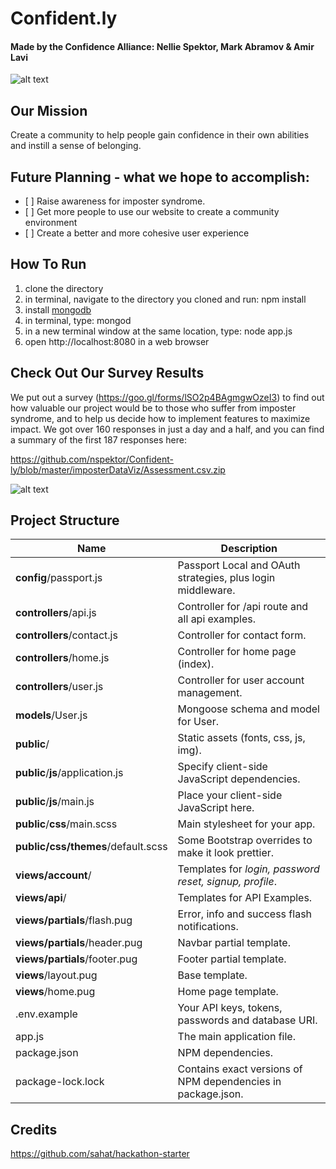 # Confident.ly
#### Made by the Confidence Alliance:  Nellie Spektor, Mark Abramov & Amir Lavi

![alt text](https://github.com/nspektor/Confident-ly/blob/master/confident.ly%20Screen%20Shot.png?raw=true)

## __Our Mission__
Create a community to help people gain confidence in their own abilities and instill a sense of belonging.

## __Future Planning__ - what we hope to accomplish:

-    [ ] Raise awareness for imposter syndrome.
-    [ ] Get more people to use our website to create a community environment
-    [ ] Create a better and more cohesive user experience

## How To Run
1. clone the directory 
2. in terminal, navigate to the directory you cloned and run: npm install
3. install [mongodb](https://docs.mongodb.com/getting-started/shell/installation/)
4. in terminal, type: mongod
5. in a new terminal window at the same location, type: node app.js
6. open http://localhost:8080 in a web browser

## Check Out Our Survey Results
We put out a survey (https://goo.gl/forms/lSO2p4BAgmgwOzeI3) to find out how valuable our project would be to those who suffer from imposter syndrome, and to help us decide how to implement features to maximize impact. 
We got over 160 responses in just a day and a half, and you can find a summary of the first 187 responses here:

https://github.com/nspektor/Confident-ly/blob/master/imposterDataViz/Assessment.csv.zip

![alt text](https://raw.githubusercontent.com/nspektor/Confident-ly/9fa728e79b1b8670ab58951814dc8d6ef4fa6829/imposterDataViz/Screen%20Shot%202018-02-18%20at%203.53.59%20PM.png)


## Project Structure

| Name                               | Description                                                  |
| ---------------------------------- | ------------------------------------------------------------ |
| **config**/passport.js             | Passport Local and OAuth strategies, plus login middleware.  |
| **controllers**/api.js             | Controller for /api route and all api examples.              |
| **controllers**/contact.js         | Controller for contact form.                                 |
| **controllers**/home.js            | Controller for home page (index).                            |
| **controllers**/user.js            | Controller for user account management.                      |
| **models**/User.js                 | Mongoose schema and model for User.                          |
| **public**/                        | Static assets (fonts, css, js, img).                         |
| **public**/**js**/application.js   | Specify client-side JavaScript dependencies.                 |
| **public**/**js**/main.js          | Place your client-side JavaScript here.                      |
| **public**/**css**/main.scss       | Main stylesheet for your app.                                |
| **public/css/themes**/default.scss | Some Bootstrap overrides to make it look prettier.           |
| **views/account**/                 | Templates for *login, password reset, signup, profile*.      |
| **views/api**/                     | Templates for API Examples.                                  |
| **views/partials**/flash.pug       | Error, info and success flash notifications.                 |
| **views/partials**/header.pug      | Navbar partial template.                                     |
| **views/partials**/footer.pug      | Footer partial template.                                     |
| **views**/layout.pug               | Base template.                                               |
| **views**/home.pug                 | Home page template.                                          |
| .env.example                       | Your API keys, tokens, passwords and database URI.           |
| app.js                             | The main application file.                                   |
| package.json                       | NPM dependencies.                                            |
| package-lock.lock                          | Contains exact versions of NPM dependencies in package.json. |

## Credits
   https://github.com/sahat/hackathon-starter
